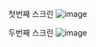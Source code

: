 첫번째 스크린
![image](https://github.com/kimpgithub/macdo_0524/assets/114399262/e0da40d5-286f-4019-8ce3-b1220f5c8d5f)

두번째 스크린
![image](https://github.com/kimpgithub/macdo_0524/assets/114399262/86056cd3-8c26-4db0-99b9-cd62f027c6d4)
